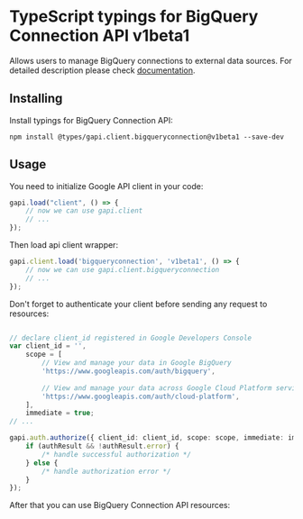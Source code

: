 # TypeScript typings for BigQuery Connection API v1beta1
Allows users to manage BigQuery connections to external data sources.
For detailed description please check [documentation](https://cloud.google.com/bigquery/).

## Installing

Install typings for BigQuery Connection API:
```
npm install @types/gapi.client.bigqueryconnection@v1beta1 --save-dev
```

## Usage

You need to initialize Google API client in your code:
```typescript
gapi.load("client", () => { 
    // now we can use gapi.client
    // ... 
});
```

Then load api client wrapper:
```typescript
gapi.client.load('bigqueryconnection', 'v1beta1', () => {
    // now we can use gapi.client.bigqueryconnection
    // ... 
});
```

Don't forget to authenticate your client before sending any request to resources:
```typescript

// declare client_id registered in Google Developers Console
var client_id = '',
    scope = [     
        // View and manage your data in Google BigQuery
        'https://www.googleapis.com/auth/bigquery',
    
        // View and manage your data across Google Cloud Platform services
        'https://www.googleapis.com/auth/cloud-platform',
    ],
    immediate = true;
// ...

gapi.auth.authorize({ client_id: client_id, scope: scope, immediate: immediate }, authResult => {
    if (authResult && !authResult.error) {
        /* handle successful authorization */
    } else {
        /* handle authorization error */
    }
});            
```

After that you can use BigQuery Connection API resources:

```typescript
```
